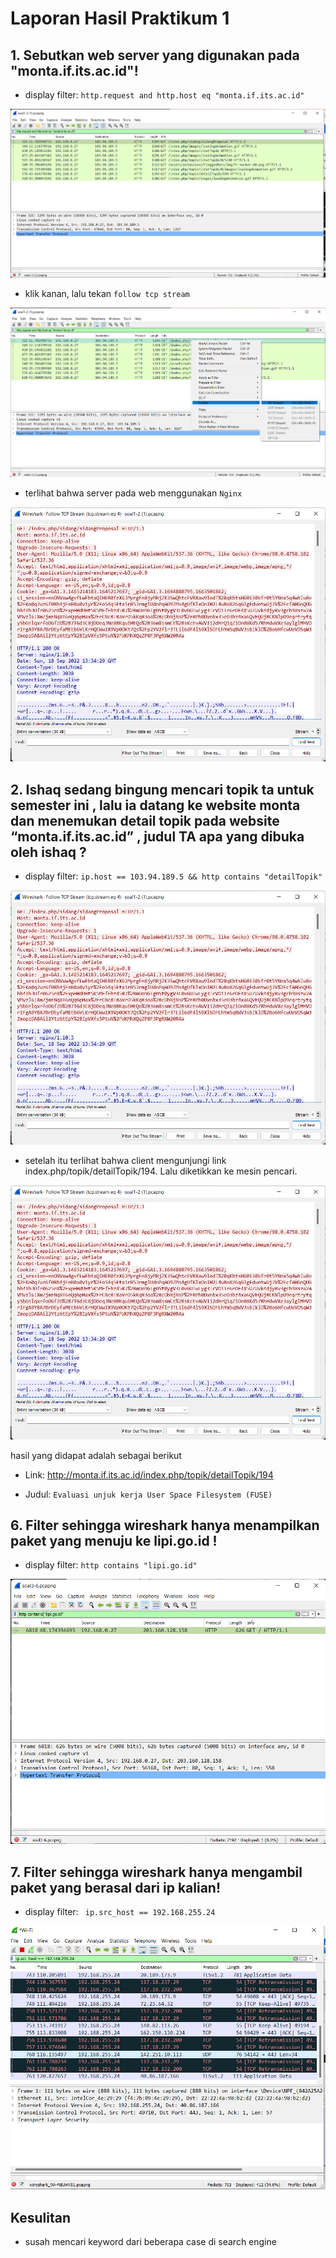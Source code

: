 # Laporan Hasil Praktikum 1

## 1. Sebutkan web server yang digunakan pada "monta.if.its.ac.id"!

- display filter: `http.request and http.host eq "monta.if.its.ac.id"`

![img 1](./assets/1_1.png)

- klik kanan, lalu tekan `follow tcp stream`

![img 2](./assets/1_2.png)

- terlihat bahwa server pada web menggunakan `Nginx`

![img 3](./assets/1_3.png)

## 2. Ishaq sedang bingung mencari topik ta untuk semester ini , lalu ia datang ke website monta dan menemukan detail topik pada website “monta.if.its.ac.id” , judul TA apa yang dibuka oleh ishaq ?

- display filter: `ip.host == 103.94.189.5 && http contains "detailTopik"`

![img 1](./assets/1_3.png)

- setelah itu terlihat bahwa client mengunjungi link index.php/topik/detailTopik/194. Lalu diketikkan ke mesin pencari.

![img 2](./assets/1_3.png)

hasil yang didapat adalah sebagai berikut

- Link: http://monta.if.its.ac.id/index.php/topik/detailTopik/194

- Judul: `Evaluasi unjuk kerja User Space Filesystem (FUSE)`

## 6. Filter sehingga wireshark hanya menampilkan paket yang menuju ke lipi.go.id !

- display filter: `http contains "lipi.go.id"`

![img 1](./assets/6_1.png)

## 7. Filter sehingga wireshark hanya mengambil paket yang berasal dari ip kalian!

- display filter: ` ip.src_host == 192.168.255.24`

![img 1](./assets/7_1.png)

## Kesulitan

- susah mencari keyword dari beberapa case di search engine
